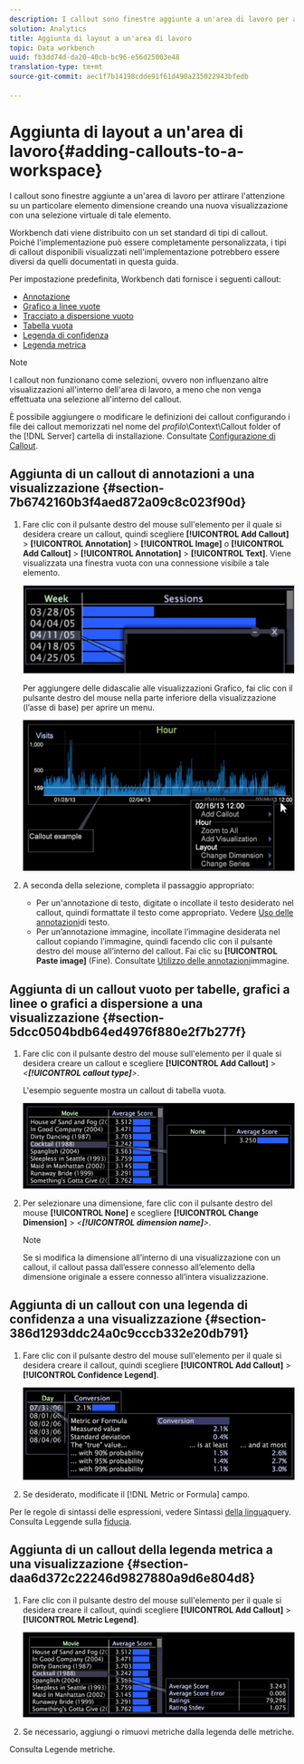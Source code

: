 ```yaml
---
description: I callout sono finestre aggiunte a un'area di lavoro per attirare l'attenzione su un particolare elemento dimensione creando una nuova visualizzazione con una selezione virtuale di tale elemento.
solution: Analytics
title: Aggiunta di layout a un'area di lavoro
topic: Data workbench
uuid: fb3dd74d-da20-40cb-bc96-e56d25003e48
translation-type: tm+mt
source-git-commit: aec1f7b14198cdde91f61d490a235022943bfedb

---
```



# Aggiunta di layout a un&#39;area di lavoro{#adding-callouts-to-a-workspace}

I callout sono finestre aggiunte a un&#39;area di lavoro per attirare l&#39;attenzione su un particolare elemento dimensione creando una nuova visualizzazione con una selezione virtuale di tale elemento.

Workbench dati viene distribuito con un set standard di tipi di callout. Poiché l&#39;implementazione può essere completamente personalizzata, i tipi di callout disponibili visualizzati nell&#39;implementazione potrebbero essere diversi da quelli documentati in questa guida.

Per impostazione predefinita, Workbench dati fornisce i seguenti callout:

* [Annotazione](../../../home/c-get-started/c-vis/c-call-wkspc.md#section-7b6742160b3f4aed872a09c8c023f90d)
* [Grafico a linee vuote](../../../home/c-get-started/c-vis/c-call-wkspc.md#section-5dcc0504bdb64ed4976f880e2f7b277f)
* [Tracciato a dispersione vuoto](../../../home/c-get-started/c-vis/c-call-wkspc.md#section-5dcc0504bdb64ed4976f880e2f7b277f)
* [Tabella vuota](../../../home/c-get-started/c-vis/c-call-wkspc.md#section-5dcc0504bdb64ed4976f880e2f7b277f)
* [Legenda di confidenza](../../../home/c-get-started/c-vis/c-call-wkspc.md#section-386d1293ddc24a0c9cccb332e20db791)
* [Legenda metrica](../../../home/c-get-started/c-vis/c-call-wkspc.md#section-daa6d372c22246d9827880a9d6e804d8)

>[!NOTE]
>
>I callout non funzionano come selezioni, ovvero non influenzano altre visualizzazioni all&#39;interno dell&#39;area di lavoro, a meno che non venga effettuata una selezione all&#39;interno del callout.

È possibile aggiungere o modificare le definizioni dei callout configurando i file dei callout memorizzati nel nome del *profilo*\Context\Callout folder of the [!DNL Server] cartella di installazione. Consultate [Configurazione di Callout](../../../home/c-get-started/c-intf-anlys-ftrs/c-config-callouts.md#concept-f6e91e172f5e4c009245c9c549beb76a).

## Aggiunta di un callout di annotazioni a una visualizzazione {#section-7b6742160b3f4aed872a09c8c023f90d}

1. Fare clic con il pulsante destro del mouse sull&#39;elemento per il quale si desidera creare un callout, quindi scegliere **[!UICONTROL Add Callout]** > **[!UICONTROL Annotation]** > **[!UICONTROL Image]** o **[!UICONTROL Add Callout]** > **[!UICONTROL Annotation]** > **[!UICONTROL Text]**. Viene visualizzata una finestra vuota con una connessione visibile a tale elemento.

   ![](assets/client-call.png)

   Per aggiungere delle didascalie alle visualizzazioni Grafico, fai clic con il pulsante destro del mouse nella parte inferiore della visualizzazione (l’asse di base) per aprire un menu.

   ![](assets/visualization_callout_linegraph.png)

1. A seconda della selezione, completa il passaggio appropriato:

   * Per un&#39;annotazione di testo, digitate o incollate il testo desiderato nel callout, quindi formattate il testo come appropriato. Vedere [Uso delle annotazioni](../../../home/c-get-started/c-analysis-vis/c-annots/c-text-annots.md#concept-55b4aa3e0c58470b8e3c9d452e12a777)di testo.
   * Per un’annotazione immagine, incollate l’immagine desiderata nel callout copiando l’immagine, quindi facendo clic con il pulsante destro del mouse all’interno del callout. Fai clic su **[!UICONTROL Paste image]** (Fine). Consultate [Utilizzo delle annotazioni](../../../home/c-get-started/c-analysis-vis/c-annots/c-image-annots.md#concept-02081ed7d91c4fdcb8fc863f2a51c962)immagine.

## Aggiunta di un callout vuoto per tabelle, grafici a linee o grafici a dispersione a una visualizzazione {#section-5dcc0504bdb64ed4976f880e2f7b277f}

1. Fare clic con il pulsante destro del mouse sull&#39;elemento per il quale si desidera creare un callout e scegliere **[!UICONTROL Add Callout]** > *&lt;**[!UICONTROL callout type]**>*.

   L&#39;esempio seguente mostra un callout di tabella vuota.

   ![](assets/vis_callout_blank_bar_graph.png)

1. Per selezionare una dimensione, fare clic con il pulsante destro del mouse **[!UICONTROL None]** e scegliere **[!UICONTROL Change Dimension]** > *&lt;**[!UICONTROL dimension name]**>*.

   >[!NOTE]
   >
   >Se si modifica la dimensione all’interno di una visualizzazione con un callout, il callout passa dall’essere connesso all’elemento della dimensione originale a essere connesso all’intera visualizzazione.

## Aggiunta di un callout con una legenda di confidenza a una visualizzazione {#section-386d1293ddc24a0c9cccb332e20db791}

1. Fare clic con il pulsante destro del mouse sull&#39;elemento per il quale si desidera creare il callout, quindi scegliere **[!UICONTROL Add Callout]** > **[!UICONTROL Confidence Legend]**.

   ![](assets/vis_callout_confidenceLegend.png)

1. Se desiderato, modificate il [!DNL Metric or Formula] campo.

Per le regole di sintassi delle espressioni, vedere Sintassi [della lingua](../../../home/c-get-started/c-qry-lang-syntx/c-qry-lang-syntx.md#concept-15d1d3f5164a47d49468c5acb7299d9f)query. Consulta Leggende sulla [fiducia](../../../home/c-get-started/c-analysis-vis/c-legends/c-conf-leg.md#concept-73db81c2c218427786c04068aa778efd).

## Aggiunta di un callout della legenda metrica a una visualizzazione {#section-daa6d372c22246d9827880a9d6e804d8}

1. Fare clic con il pulsante destro del mouse sull&#39;elemento per il quale si desidera creare il callout, quindi scegliere **[!UICONTROL Add Callout]** > **[!UICONTROL Metric Legend]**.

   ![](assets/vis_callout_metricLegend.png)

1. Se necessario, aggiungi o rimuovi metriche dalla legenda delle metriche.

Consulta Legende [](../../../home/c-get-started/c-analysis-vis/c-legends/c-metric-leg.md#concept-e7195bc8f7844ae295bda3a88b028d5b)metriche.
